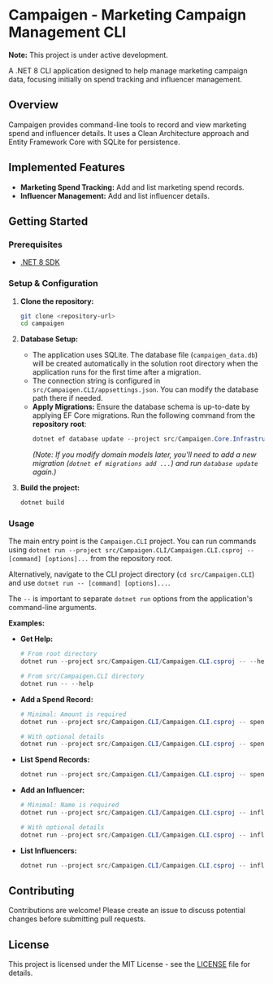 # Campaigen - Marketing Campaign Management CLI

**Note:** This project is under active development.

A .NET 8 CLI application designed to help manage marketing campaign data, focusing initially on spend tracking and influencer management.

## Overview

Campaigen provides command-line tools to record and view marketing spend and influencer details. It uses a Clean Architecture approach and Entity Framework Core with SQLite for persistence.

## Implemented Features

- **Marketing Spend Tracking:** Add and list marketing spend records.
- **Influencer Management:** Add and list influencer details.

## Getting Started

### Prerequisites

- [.NET 8 SDK](https://dotnet.microsoft.com/download/dotnet/8.0)

### Setup & Configuration

1.  **Clone the repository:**
    ```bash
    git clone <repository-url>
    cd campaigen
    ```
2.  **Database Setup:**

    - The application uses SQLite. The database file (`campaigen_data.db`) will be created automatically in the solution root directory when the application runs for the first time after a migration.
    - The connection string is configured in `src/Campaigen.CLI/appsettings.json`. You can modify the database path there if needed.
    - **Apply Migrations:** Ensure the database schema is up-to-date by applying EF Core migrations. Run the following command from the **repository root**:
      ```powershell
      dotnet ef database update --project src/Campaigen.Core.Infrastructure --startup-project src/Campaigen.CLI
      ```
      _(Note: If you modify domain models later, you'll need to add a new migration (`dotnet ef migrations add ...`) and run `database update` again.)_

3.  **Build the project:**
    ```powershell
    dotnet build
    ```

### Usage

The main entry point is the `Campaigen.CLI` project. You can run commands using `dotnet run --project src/Campaigen.CLI/Campaigen.CLI.csproj -- [command] [options]...` from the repository root.

Alternatively, navigate to the CLI project directory (`cd src/Campaigen.CLI`) and use `dotnet run -- [command] [options]...`.

The `--` is important to separate `dotnet run` options from the application's command-line arguments.

**Examples:**

- **Get Help:**

  ```powershell
  # From root directory
  dotnet run --project src/Campaigen.CLI/Campaigen.CLI.csproj -- --help

  # From src/Campaigen.CLI directory
  dotnet run -- --help
  ```

- **Add a Spend Record:**

  ```powershell
  # Minimal: Amount is required
  dotnet run --project src/Campaigen.CLI/Campaigen.CLI.csproj -- spend add --amount 123.45

  # With optional details
  dotnet run --project src/Campaigen.CLI/Campaigen.CLI.csproj -- spend add --amount 99.99 --description "Facebook Ads Q1" --category "Social Media" --date 2024-01-15
  ```

- **List Spend Records:**

  ```powershell
  dotnet run --project src/Campaigen.CLI/Campaigen.CLI.csproj -- spend list
  ```

- **Add an Influencer:**

  ```powershell
  # Minimal: Name is required
  dotnet run --project src/Campaigen.CLI/Campaigen.CLI.csproj -- influencer add --name "TechReviewer"

  # With optional details
  dotnet run --project src/Campaigen.CLI/Campaigen.CLI.csproj -- influencer add --name "Lifestyle Guru" --handle "@lifestyleguru" --platform "Instagram" --niche "Lifestyle"
  ```

- **List Influencers:**
  ```powershell
  dotnet run --project src/Campaigen.CLI/Campaigen.CLI.csproj -- influencer list
  ```

## Contributing

Contributions are welcome! Please create an issue to discuss potential changes before submitting pull requests.

## License

This project is licensed under the MIT License - see the [LICENSE](LICENSE) file for details.
